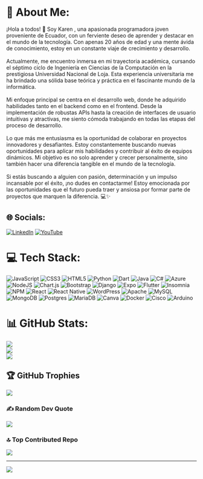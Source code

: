 # 💫 About Me:
¡Hola a todos! 👋 Soy Karen , una apasionada programadora joven proveniente de Ecuador, con un ferviente deseo de aprender y destacar en el mundo de la tecnología. Con apenas 20 años de edad y una mente ávida de conocimiento, estoy en un constante viaje de crecimiento y desarrollo.<br><br>Actualmente, me encuentro inmersa en mi trayectoria académica, cursando el séptimo ciclo de Ingeniería en Ciencias de la Computación en la prestigiosa Universidad Nacional de Loja. Esta experiencia universitaria me ha brindado una sólida base teórica y práctica en el fascinante mundo de la informática.<br><br>Mi enfoque principal se centra en el desarrollo web, donde he adquirido habilidades tanto en el backend como en el frontend. Desde la implementación de robustas APIs hasta la creación de interfaces de usuario intuitivas y atractivas, me siento cómoda trabajando en todas las etapas del proceso de desarrollo.<br><br>Lo que más me entusiasma es la oportunidad de colaborar en proyectos innovadores y desafiantes. Estoy constantemente buscando nuevas oportunidades para aplicar mis habilidades y contribuir al éxito de equipos dinámicos. Mi objetivo es no solo aprender y crecer personalmente, sino también hacer una diferencia tangible en el mundo de la tecnología.<br><br>Si estás buscando a alguien con pasión, determinación y un impulso incansable por el éxito, ¡no dudes en contactarme! Estoy emocionada por las oportunidades que el futuro pueda traer y ansiosa por formar parte de proyectos que marquen la diferencia. 💻✨


## 🌐 Socials:
[![LinkedIn](https://img.shields.io/badge/LinkedIn-%230077B5.svg?logo=linkedin&logoColor=white)](https://linkedin.com/in/KBGR55) [![YouTube](https://img.shields.io/badge/YouTube-%23FF0000.svg?logo=YouTube&logoColor=white)](https://youtube.com/@karengonzaga9677) 

# 💻 Tech Stack:
![JavaScript](https://img.shields.io/badge/javascript-%23323330.svg?style=for-the-badge&logo=javascript&logoColor=%23F7DF1E) ![CSS3](https://img.shields.io/badge/css3-%231572B6.svg?style=for-the-badge&logo=css3&logoColor=white) ![HTML5](https://img.shields.io/badge/html5-%23E34F26.svg?style=for-the-badge&logo=html5&logoColor=white) ![Python](https://img.shields.io/badge/python-3670A0?style=for-the-badge&logo=python&logoColor=ffdd54) ![Dart](https://img.shields.io/badge/dart-%230175C2.svg?style=for-the-badge&logo=dart&logoColor=white) ![Java](https://img.shields.io/badge/java-%23ED8B00.svg?style=for-the-badge&logo=openjdk&logoColor=white) ![C#](https://img.shields.io/badge/c%23-%23239120.svg?style=for-the-badge&logo=csharp&logoColor=white) ![Azure](https://img.shields.io/badge/azure-%230072C6.svg?style=for-the-badge&logo=microsoftazure&logoColor=white) ![NodeJS](https://img.shields.io/badge/node.js-6DA55F?style=for-the-badge&logo=node.js&logoColor=white) ![Chart.js](https://img.shields.io/badge/chart.js-F5788D.svg?style=for-the-badge&logo=chart.js&logoColor=white) ![Bootstrap](https://img.shields.io/badge/bootstrap-%238511FA.svg?style=for-the-badge&logo=bootstrap&logoColor=white) ![Django](https://img.shields.io/badge/django-%23092E20.svg?style=for-the-badge&logo=django&logoColor=white) ![Expo](https://img.shields.io/badge/expo-1C1E24?style=for-the-badge&logo=expo&logoColor=#D04A37) ![Flutter](https://img.shields.io/badge/Flutter-%2302569B.svg?style=for-the-badge&logo=Flutter&logoColor=white) ![Insomnia](https://img.shields.io/badge/Insomnia-black?style=for-the-badge&logo=insomnia&logoColor=5849BE) ![NPM](https://img.shields.io/badge/NPM-%23CB3837.svg?style=for-the-badge&logo=npm&logoColor=white) ![React](https://img.shields.io/badge/react-%2320232a.svg?style=for-the-badge&logo=react&logoColor=%2361DAFB) ![React Native](https://img.shields.io/badge/react_native-%2320232a.svg?style=for-the-badge&logo=react&logoColor=%2361DAFB) ![WordPress](https://img.shields.io/badge/WordPress-%23117AC9.svg?style=for-the-badge&logo=WordPress&logoColor=white) ![Apache](https://img.shields.io/badge/apache-%23D42029.svg?style=for-the-badge&logo=apache&logoColor=white) ![MySQL](https://img.shields.io/badge/mysql-%2300000f.svg?style=for-the-badge&logo=mysql&logoColor=white) ![MongoDB](https://img.shields.io/badge/MongoDB-%234ea94b.svg?style=for-the-badge&logo=mongodb&logoColor=white) ![Postgres](https://img.shields.io/badge/postgres-%23316192.svg?style=for-the-badge&logo=postgresql&logoColor=white) ![MariaDB](https://img.shields.io/badge/MariaDB-003545?style=for-the-badge&logo=mariadb&logoColor=white) ![Canva](https://img.shields.io/badge/Canva-%2300C4CC.svg?style=for-the-badge&logo=Canva&logoColor=white) ![Docker](https://img.shields.io/badge/docker-%230db7ed.svg?style=for-the-badge&logo=docker&logoColor=white) ![Cisco](https://img.shields.io/badge/cisco-%23049fd9.svg?style=for-the-badge&logo=cisco&logoColor=black) ![Arduino](https://img.shields.io/badge/-Arduino-00979D?style=for-the-badge&logo=Arduino&logoColor=white)
# 📊 GitHub Stats:
![](https://github-readme-stats.vercel.app/api?username=KBGR55&theme=tokyonight&hide_border=false&include_all_commits=false&count_private=false)<br/>
![](https://github-readme-streak-stats.herokuapp.com/?user=KBGR55&theme=tokyonight&hide_border=false)<br/>
![](https://github-readme-stats.vercel.app/api/top-langs/?username=KBGR55&theme=tokyonight&hide_border=false&include_all_commits=false&count_private=false&layout=compact)

## 🏆 GitHub Trophies
![](https://github-profile-trophy.vercel.app/?username=KBGR55&theme=tokyonight&no-frame=false&no-bg=true&margin-w=4)

### ✍️ Random Dev Quote
![](https://quotes-github-readme.vercel.app/api?type=horizontal&theme=tokyonight)

### 🔝 Top Contributed Repo
![](https://github-contributor-stats.vercel.app/api?username=KBGR55&limit=5&theme=tokyonight&combine_all_yearly_contributions=true)

---
[![](https://visitcount.itsvg.in/api?id=KBGR55&icon=9&color=6)](https://visitcount.itsvg.in)

<!-- Proudly created with GPRM ( https://gprm.itsvg.in ) -->
